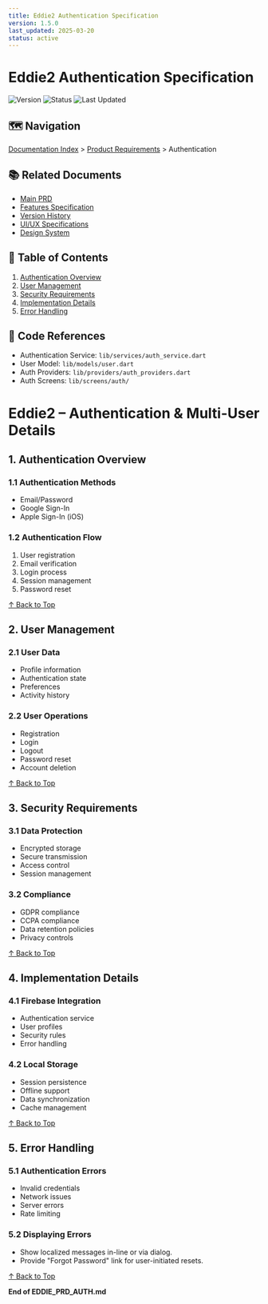 ```yaml
---
title: Eddie2 Authentication Specification
version: 1.5.0
last_updated: 2025-03-20
status: active
---
```


# Eddie2 Authentication Specification

![Version](https://img.shields.io/badge/version-1.5.0-blue.svg)
![Status](https://img.shields.io/badge/status-active-green.svg)
![Last Updated](https://img.shields.io/badge/last%20updated-2025--03--20-lightgrey.svg)

## 🗺️ Navigation
[Documentation Index](../INDEX.md) > [Product Requirements](.) > Authentication

## 📚 Related Documents
- [Main PRD](EDDIE_PRD_MAIN.md)
- [Features Specification](EDDIE_PRD_FEATURES.md)
- [Version History](EDDIE_PRD_VERSIONS.md)
- [UI/UX Specifications](../uiux/EDDIE_UIUX_SPEC_MAIN.md)
- [Design System](../uiux/EDDIE_UIUX_DESIGN_SYSTEM.md)

## 📑 Table of Contents
1. [Authentication Overview](#1-authentication-overview)
2. [User Management](#2-user-management)
3. [Security Requirements](#3-security-requirements)
4. [Implementation Details](#4-implementation-details)
5. [Error Handling](#5-error-handling)

## 🔗 Code References
- Authentication Service: `lib/services/auth_service.dart`
- User Model: `lib/models/user.dart`
- Auth Providers: `lib/providers/auth_providers.dart`
- Auth Screens: `lib/screens/auth/`

# Eddie2 – Authentication & Multi-User Details

## 1. Authentication Overview

### 1.1 Authentication Methods
- Email/Password
- Google Sign-In
- Apple Sign-In (iOS)

### 1.2 Authentication Flow
1. User registration
2. Email verification
3. Login process
4. Session management
5. Password reset

[↑ Back to Top](#eddie2-authentication-specification)

## 2. User Management

### 2.1 User Data
- Profile information
- Authentication state
- Preferences
- Activity history

### 2.2 User Operations
- Registration
- Login
- Logout
- Password reset
- Account deletion

[↑ Back to Top](#eddie2-authentication-specification)

## 3. Security Requirements

### 3.1 Data Protection
- Encrypted storage
- Secure transmission
- Access control
- Session management

### 3.2 Compliance
- GDPR compliance
- CCPA compliance
- Data retention policies
- Privacy controls

[↑ Back to Top](#eddie2-authentication-specification)

## 4. Implementation Details

### 4.1 Firebase Integration
- Authentication service
- User profiles
- Security rules
- Error handling

### 4.2 Local Storage
- Session persistence
- Offline support
- Data synchronization
- Cache management

[↑ Back to Top](#eddie2-authentication-specification)

## 5. Error Handling

### 5.1 Authentication Errors
- Invalid credentials
- Network issues
- Server errors
- Rate limiting

### 5.2 Displaying Errors
- Show localized messages in-line or via dialog.
- Provide "Forgot Password" link for user-initiated resets.

[↑ Back to Top](#eddie2-authentication-specification)

**End of EDDIE_PRD_AUTH.md**
